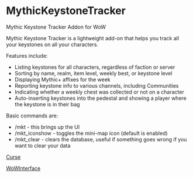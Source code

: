 # MythicKeystoneTracker
Mythic Keystone Tracker Addon for WoW

Mythic Keystone Tracker is a lightweight add-on that helps you track all your keystones on all your characters.



Features include:

* Listing keystones for all characters, regardless of faction or server
* Sorting by name, realm, item level, weekly best, or keystone level
* Displaying Mythic+ affixes for the week
* Reporting keystone info to various channels, including Communities
* Indicating whether a weekly chest was collected or not on a character
* Auto-inserting keystones into the pedestal and showing a player where the keystone is in their bag



Basic commands are:

* /mkt - this brings up the UI
* /mkt_iconshow - toggles the mini-map icon (default is enabled)
* /mkt_clear - clears the database, useful if something goes wrong if you want to clear your data

[Curse](https://wow.curseforge.com/projects/mythic-keystone-tracker)

[WoWInterface](http://www.wowinterface.com/downloads/info24757-MythicKeystoneTracker.html)
